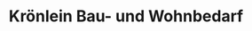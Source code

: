 ---
title: "Krönlein Bau- und Wohnbedarf"
url: /schweinfurt/kroenlein-bau-und-wohnbedarf-carl-zeiss-strasse/
shop: Eisenwaren
---